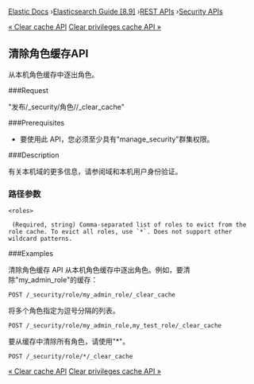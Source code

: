 

[Elastic Docs](/guide/) ›[Elasticsearch Guide [8.9]](index.md) ›[REST
APIs](rest-apis.md) ›[Security APIs](security-api.md)

[« Clear cache API](security-api-clear-cache.md) [Clear privileges cache API
»](security-api-clear-privilege-cache.md)

## 清除角色缓存API

从本机角色缓存中逐出角色。

###Request

"发布/_security/角色/<roles>/_clear_cache"

###Prerequisites

* 要使用此 API，您必须至少具有"manage_security"群集权限。

###Description

有关本机域的更多信息，请参阅域和本机用户身份验证。

### 路径参数

`<roles>`

     (Required, string) Comma-separated list of roles to evict from the role cache. To evict all roles, use `*`. Does not support other wildcard patterns. 

###Examples

清除角色缓存 API 从本机角色缓存中逐出角色。例如，要清除"my_admin_role"的缓存：

    
    
    POST /_security/role/my_admin_role/_clear_cache

将多个角色指定为逗号分隔的列表。

    
    
    POST /_security/role/my_admin_role,my_test_role/_clear_cache

要从缓存中清除所有角色，请使用"*"。

    
    
    POST /_security/role/*/_clear_cache

[« Clear cache API](security-api-clear-cache.md) [Clear privileges cache API
»](security-api-clear-privilege-cache.md)

